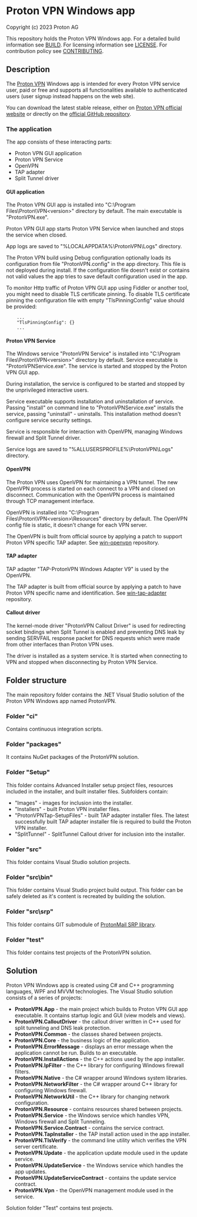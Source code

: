 # Proton VPN Windows app

Copyright (c) 2023 Proton AG

This repository holds the Proton VPN Windows app.
For a detailed build information see [BUILD](BUILD.md).
For licensing information see [LICENSE](LICENSE).
For contribution policy see [CONTRIBUTING](CONTRIBUTING.md).

## Description

The [Proton VPN](https://protonvpn.com) Windows app is intended for every Proton VPN service user,
paid or free and supports all functionalities available to authenticated users (user signup instead happens on the web site).

You can download the latest stable release, either on [Proton VPN official website](https://protonvpn.com/download) or directly on the [official GitHub repository](https://github.com/ProtonVPN/win-app/releases/latest).

### The application

The app consists of these interacting parts:
- Proton VPN GUI application
- Proton VPN Service
- OpenVPN
- TAP adapter
- Split Tunnel driver

#### GUI application

The Proton VPN GUI app is installed into "C:\Program Files\Proton\VPN\<version>" directory by default. 
The main executable is "ProtonVPN.exe".

Proton VPN GUI app starts Proton VPN Service when launched and stops the service
when closed.

App logs are saved to "%LOCALAPPDATA%\ProtonVPN\Logs" directory.

The Proton VPN build using Debug configuration optionally loads its configuration from file
"ProtonVPN.config" in the app directory. This file is not deployed during install. If the configuration
file doesn't exist or contains not valid values the app tries to save default configuration
used in the app.

To monitor Http traffic of Proton VPN GUI app using Fiddler or another tool, you might need to disable
TLS certificate pinning. To disable TLS certificate pinning the configuration file with empty
"TlsPinningConfig" value should be provided:
```
    ...
    "TlsPinningConfig": {}
    ...
```

#### Proton VPN Service

The Windows service "ProtonVPN Service" is installed into
"C:\Program Files\Proton\VPN\<version>" directory by default. Service
executable is "ProtonVPNService.exe". The service is started and stopped by the Proton VPN
GUI app.

During installation, the service is configured to be started and stopped by the unprivileged
interactive users.

Service executable supports installation and uninstallation of service. Passing "install" on
command line to "ProtonVPNService.exe" installs the service, passing "uninstall" - uninstalls.
This installation method doesn't configure service security settings.

Service is responsible for interaction with OpenVPN, managing Windows firewall and Split Tunnel
driver.

Service logs are saved to "%ALLUSERSPROFILE%\ProtonVPN\Logs" directory.

#### OpenVPN

The Proton VPN uses OpenVPN for maintaining a VPN tunnel. The new OpenVPN process is started on each
connect to a VPN and closed on disconnect. Communication with the OpenVPN process is maintained through
TCP management interface.

OpenVPN is installed into "C:\Program Files\Proton\VPN\<version>\Resources\"
directory by default. The OpenVPN config file is static, it doesn't change for each VPN server.

The OpenVPN is built from official source by applying a patch to support Proton VPN specific
TAP adapter. See [win-openvpn](https://github.com/ProtonVPN/win-openvpn) repository.

#### TAP adapter

TAP adapter "TAP-ProtonVPN Windows Adapter V9" is used by the OpenVPN.

The TAP adapter is built from official source by applying a patch to have Proton VPN specific
name and identification. See [win-tap-adapter](https://github.com/ProtonVPN/win-tap-adapter) repository.

#### Callout driver

The kernel-mode driver "ProtonVPN Callout Driver" is used for redirecting socket bindings when
Split Tunnel is enabled and preventing DNS leak by sending SERVFAIL response packet for DNS
requests which were made from other interfaces than Proton VPN uses.

The driver is installed as a system service. It is started when connecting to VPN and stopped
when disconnecting by Proton VPN Service.

## Folder structure

The main repository folder contains the .NET Visual Studio solution of the
Proton VPN Windows app named ProtonVPN.

### Folder "ci"

Contains continuous integration scripts.

### Folder "packages"

It contains NuGet packages of the ProtonVPN solution.

### Folder "Setup"

This folder contains Advanced Installer setup project files, resources included in the installer,
and built installer files. Subfolders contain:

- "Images" - images for inclusion into the installer.
- "Installers" - built Proton VPN installer files.
- "ProtonVPNTap-SetupFiles" - built TAP adapter installer files. The latest successfully
  built TAP adapter installer file is required to build the Proton VPN installer.
- "SplitTunnel" - SplitTunnel Callout driver for inclusion into the installer.

### Folder "src"

This folder contains Visual Studio solution projects.

### Folder "src\bin"

This folder contains Visual Studio project build output. This folder can be safely
deleted as it's content is recreated by building the solution.

### Folder "src\srp"

This folder contains GIT submodule of [ProtonMail SRP library](https://github.com/ProtonMail/go-srp).

### Folder "test"

This folder contains test projects of the ProtonVPN solution.

## Solution

Proton VPN Windows app is created using C# and C++ programming languages, WPF and MVVM
technologies. The Visual Studio solution consists of a series of projects:
- **ProtonVPN.App** - the main project which builds to Proton VPN GUI app executable.
  It contains startup logic and GUI (view models and views).
- **ProtonVPN.CalloutDriver** - the callout driver written in C++ used for split tunneling and DNS leak protection.
- **ProtonVPN.Common** - the classes shared between projects.
- **ProtonVPN.Core** - the business logic of the application.
- **ProtonVPN.ErrorMessage** - displays an error message when the application cannot be run. Builds to an executable.
- **ProtonVPN.InstallActions** - the C++ actions used by the app installer.
- **ProtonVPN.IpFilter** - the C++ library for configuring Windows firewall filters.
- **ProtonVPN.Native** - the C# wrapper around Windows system libraries.
- **ProtonVPN.NetworkFilter** - the C# wrapper around C++ library for configuring Windows firewall.
- **ProtonVPN.NetworkUtil** - the C++ library for changing network configuration.
- **ProtonVPN.Resource** - contains resources shared between projects.
- **ProtonVPN.Service** - the Windows service which handles VPN, Windows firewall and Split Tunneling.
- **ProtonVPN.Service.Contract** - contains the service contract.
- **ProtonVPN.TapInstaller** - the TAP install action used in the app installer.
- **ProtonVPN.TlsVerify** - the command line utility which verifies the VPN server certificate.
- **ProtonVPN.Update** - the application update module used in the update service.
- **ProtonVPN.UpdateService** - the Windows service which handles the app updates.
- **ProtonVPN.UpdateServiceContract** - contains the update service contract.
- **ProtonVPN.Vpn** - the OpenVPN management module used in the service.

Solution folder "Test" contains test projects.
